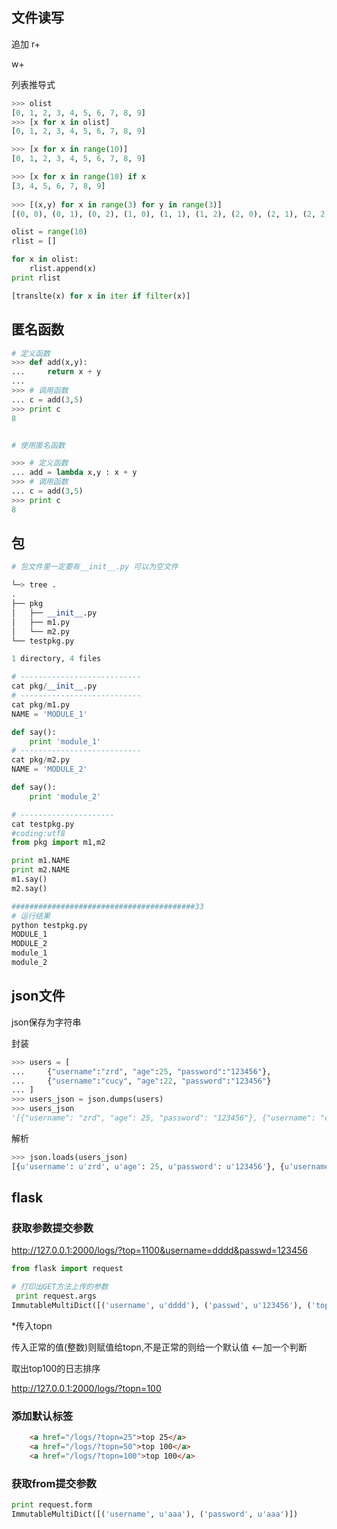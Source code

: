 ##  文件读写

追加 r+

w+ 



列表推导式

```python
>>> olist
[0, 1, 2, 3, 4, 5, 6, 7, 8, 9]
>>> [x for x in olist]
[0, 1, 2, 3, 4, 5, 6, 7, 8, 9]

>>> [x for x in range(10)]
[0, 1, 2, 3, 4, 5, 6, 7, 8, 9]

>>> [x for x in range(10) if x
[3, 4, 5, 6, 7, 8, 9]
     
>>> [(x,y) for x in range(3) for y in range(3)]
[(0, 0), (0, 1), (0, 2), (1, 0), (1, 1), (1, 2), (2, 0), (2, 1), (2, 2)]
```

```python
olist = range(10)
rlist = []

for x in olist:
    rlist.append(x)
print rlist

```

```python
[translte(x) for x in iter if filter(x)]
```



## 匿名函数

```python
# 定义函数
>>> def add(x,y):
...     return x + y
...
>>> # 调用函数
... c = add(3,5)
>>> print c
8


# 使用匿名函数

>>> # 定义函数
... add = lambda x,y : x + y
>>> # 调用函数
... c = add(3,5)
>>> print c
8
```



## 包

```python
# 包文件里一定要有__init__.py 可以为空文件

└─> tree .
.
├── pkg
│   ├── __init__.py
│   ├── m1.py
│   └── m2.py
└── testpkg.py

1 directory, 4 files

# ---------------------------    
cat pkg/__init__.py 
# ---------------------------    
cat pkg/m1.py 
NAME = 'MODULE_1'

def say():
    print 'module_1'
# ---------------------------    
cat pkg/m2.py 
NAME = 'MODULE_2'

def say():
    print 'module_2'

# ---------------------
cat testpkg.py 
#coding:utf8
from pkg import m1,m2

print m1.NAME
print m2.NAME
m1.say()
m2.say()

#########################################33
# 运行结果
python testpkg.py 
MODULE_1
MODULE_2
module_1
module_2

```







## json文件

json保存为字符串

封装

```python
>>> users = [
...     {"username":"zrd", "age":25, "password":"123456"},
...     {"username":"cucy", "age":22, "password":"123456"}
... ]
>>> users_json = json.dumps(users)
>>> users_json
'[{"username": "zrd", "age": 25, "password": "123456"}, {"username": "cucy", "age": 22, "password": "123456"}]'
```

解析

```python
>>> json.loads(users_json)
[{u'username': u'zrd', u'age': 25, u'password': u'123456'}, {u'username': u'cucy', u'age': 22, u'password': u'123456'}]
```

## flask 

### 获取参数提交参数

http://127.0.0.1:2000/logs/?top=1100&username=dddd&passwd=123456

```python
from flask import request

# 打印出GET方法上传的参数
 print request.args
ImmutableMultiDict([('username', u'dddd'), ('passwd', u'123456'), ('top', u'1100')])
```

*传入topn

传入正常的值(整数)则赋值给topn,不是正常的则给一个默认值 <--加一个判断

取出top100的日志排序

http://127.0.0.1:2000/logs/?topn=100

### 添加默认标签

```html
    <a href="/logs/?topn=25">top 25</a>
    <a href="/logs/?topn=50">top 100</a>
    <a href="/logs/?topn=100">top 100</a>
```

### 获取from提交参数

```python
print request.form
ImmutableMultiDict([('username', u'aaa'), ('password', u'aaa')])
```

